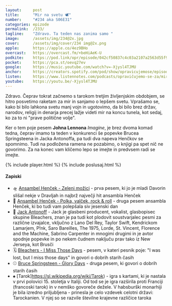 ```yaml
---
layout: 	post
title:  	"Mir na svetu 🕊️"
number: 	"#234 aka S06E31"
categories:	epizode
permalink:	/233/
tagline: 	"Zdravo. Ta teden nas zanima samo "
image:		/assets/img/234@2x.jpg
cover:		/assets/img/cover/234 img@2x.png
apple:		https://apple.co/4ez9BHo
overcast:	https://overcast.fm/+beHiAeK-U
podkite:	https://pod.link/opr/episode/042cf50837c4c03a2107a2563d55f9cc
pocket:		https://pca.st/oevq27ev
google:		https://music.youtube.com/watch?v=-Xjysl4TJMU
anchor:		https://creators.spotify.com/pod/show/opravicujemose/episodes/Mir-na-svetu-e2r48ae
listen:		https://www.listennotes.com/podcasts/opravičujemo-se-za/mir-na-svetu-N5zJCDn3EdR/embed/
youtube:	https://youtu.be/-Xjysl4TJMU
---
```


Zdravo. Čeprav tokrat začnemo s tarokom tretjim življenjskim obdobjem, se hitro posvetimo raketam za mir in sanjamo o lepšem svetu. Vprašamo se, kako bi bilo lahkona svetu manj vojn in ugotovimo, da bi bilo brez držav, narodov, religij in denarja precej lažje videti mir na koncu tunela, kot sedaj, ko za to ni "prave politične volje". 

Ker o tem poje pesem **Johna Lennona** *Imagine*, je brez dvoma komad tedna, čeprav imamo ta teden v konkurenci še popevke Brucea Springsteena in Jacka Antonoffa, pa tudi dva napeva Henčkov se spomnimo. Tudi na podložena ramena ne pozabimo, o knjigi pa spet nič ne govorimo. Za na konec vam kličemo lepo se imejte in predvsem radi se imejte. 

{% include player.html %}
{% include poslusaj.html %}

<!--break-->

#### Zapiski

- 🛸 [Ansambel Henček - Zeleni možici](https://www.youtube.com/watch?v=aXApaiQbWgY) - prva pesem, ki jo je mladi Davorin slišal nekje v Dravljah in najbrž največji hit ansambla Henček 
- 🎸 [Ansambel Henček - Polka, valček, rock & roll](https://www.youtube.com/watch?v=1vxMKJdmxVM) - druga pesem ansambla Henček, ki bo tudi vam polepšala siv jesenski dan 
- 🥁 [Jack Antonoff](https://en.wikipedia.org/wiki/Jack_Antonoff) - Jack je glasbeni producent, vokalist, glasbopisec skupine Bleachers, znan je pa tudi kot plodovit soustvarjalec pesmi za različne izvajalce, vključno z Lano Del Rey, Taylor Swift, Kendrickom Lamarjem, P!nk, Saro Bareilles, The 1975, Lorde, St. Vincent, Florence and the Machine, Sabrino Carpenter in mnogimi drugimi in je avtor spodnje popevke in po nekem čudnem naključu prav tako iz New Jerseya, kot Brusči 
- 🗓️ [Bleachers - I Miss Those Days](https://www.youtube.com/watch?v=qQy12GH1Fl4) - pesem, v kateri pesnik poje: "I was lost, but I miss those days" in govori o dobrih starih časih 
- ⚾️ [Bruce Springsteen - Glory Days](https://www.youtube.com/watch?v=6vQpW9XRiyM) - druga pesem, ki govori o dobrih starih časih 
- ♠️ [Tarok]https://sl.wikipedia.org/wiki/Tarok) - igra s kartami, ki je nastala v prvi polovici 15. stoletja v Italiji. Od tod se je igra razširila proti Franciji (francoski tarok) in v nemško govoreče dežele. V habsburški monarhiji je bila izredno priljubljena - prinesla je celo vzdevek celotni državi: Tarockanien. V njej so se razvile številne krajevne različice taroka 
